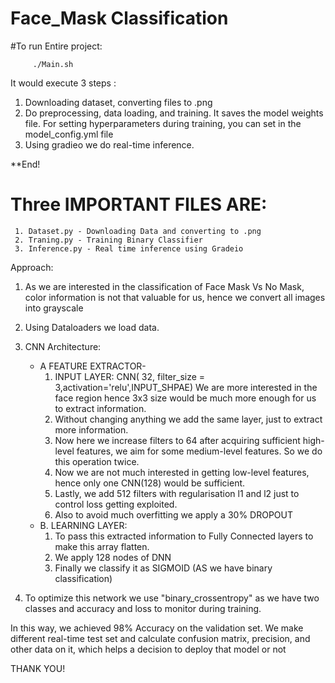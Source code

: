 # Face_Mask Classification

#To run Entire project:
    
         ./Main.sh

It would execute 3 steps :  
1. Downloading dataset, converting files to .png
2. Do preprocessing, data loading, and training. It saves the model weights file.
For setting hyperparameters during training, you can set in the model_config.yml file
3. Using gradieo we do real-time inference. 
 
**End!
 
# Three IMPORTANT FILES ARE:
     1. Dataset.py - Downloading Data and converting to .png
     2. Traning.py - Training Binary Classifier
     3. Inference.py - Real time inference using Gradeio 
     

Approach:      
1. As we are interested in the classification of Face Mask Vs No Mask, color information is not that valuable for us, hence we convert all images into grayscale
2. Using Dataloaders we load data.

3. CNN Architecture:
   - A FEATURE EXTRACTOR- 
      1. INPUT LAYER: CNN( 32, filter_size = 3,activation='relu',INPUT_SHPAE)
               We are more interested in the face region hence 3x3 size would be much more enough for us to extract information.
      2. Without changing anything we add the same layer, just to extract more information.
      3. Now here we increase filters to 64 after acquiring sufficient high-level features, we aim for some medium-level features. So we do this operation twice.
      4. Now we are not much interested in getting low-level features, hence only one CNN(128) would be sufficient.
      5. Lastly, we add 512 filters with regularisation  l1 and l2 just to control loss getting exploited.
      6. Also to avoid much overfitting we apply a 30% DROPOUT
   - B. LEARNING LAYER:
     1. To pass this extracted information to Fully Connected layers to make this array flatten.
     2. We apply 128 nodes of DNN
     3. Finally we classify it as SIGMOID (AS we have binary classification)
   
4. To optimize this network we use "binary_crossentropy" as we have two classes and accuracy and loss to monitor during training.


In this way, we achieved 98% Accuracy on the validation set.
We make different real-time test set and calculate confusion matrix, precision, and other data on it, which helps a decision to deploy that model or not


THANK YOU!
